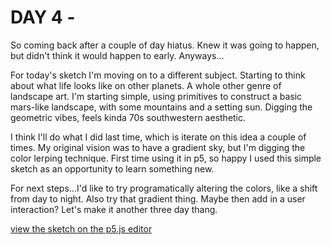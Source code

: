# DAY 4 - 

So coming back after a couple of day hiatus. Knew it was going to happen, but didn't think it would happen to early. Anyways...

For today's sketch I'm moving on to a different subject. Starting to think about what life looks like on other planets. A whole other genre of landscape art. I'm starting simple, using primitives to construct a basic mars-like landscape, with some mountains and a setting sun. Digging the geometric vibes, feels kinda 70s southwestern aesthetic. 

I think I'll do what I did last time, which is iterate on this idea a couple of times. My original vision was to have a gradient sky, but I'm digging the color lerping technique. First time using it in p5, so happy I used this simple sketch as an opportunity to learn something new. 

For next steps...I'd like to try programatically altering the colors, like a shift from day to night. Also try that gradient thing. Maybe then add in a user interaction? Let's make it another three day thang.  

[view the sketch on the p5.js editor](https://editor.p5js.org/zoe.bachman/sketches/3DXD376iC)




